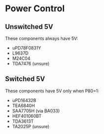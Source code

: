 # Power Control

## Unswitched 5V

These components always have 5V:

 - uPD78F0831Y
 - L9637D
 - M24C04
 - TDA7476 (unsure)

## Switched 5V

These components have 5V only when P80=1:

 - uPD16432B
 - TEA6840H
 - SAA7705H (via BA033)
 - HEF401060BT
 - TDA3613T
 - TA2025P (unsure)
